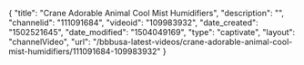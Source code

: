 {
    "title": "Crane Adorable Animal Cool Mist Humidifiers",
    "description": "",
    "channelid": "111091684",
    "videoid": "109983932",
    "date_created": "1502521645",
    "date_modified": "1504049169",
    "type": "captivate",
    "layout": "channelVideo",
    "url": "\/bbbusa-latest-videos\/crane-adorable-animal-cool-mist-humidifiers\/111091684-109983932"
}